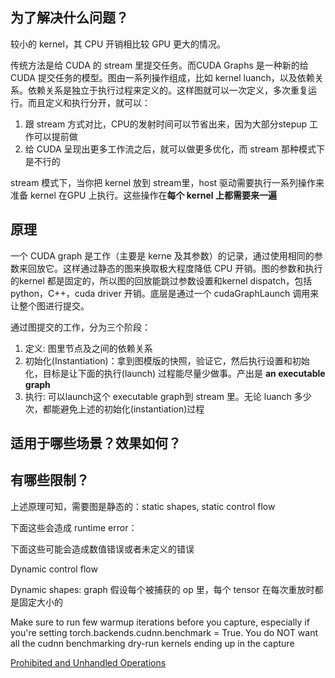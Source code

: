 ## 为了解决什么问题？
 较小的 kernel，其 CPU 开销相比较 GPU 更大的情况。

传统方法是给 CUDA 的 stream 里提交任务。而CUDA Graphs 是一种新的给 CUDA 提交任务的模型。图由一系列操作组成，比如 kernel luanch，以及依赖关系。依赖关系是独立于执行过程来定义的。这样图就可以一次定义，多次重复运行。而且定义和执行分开，就可以：

1. 跟 stream 方式对比，CPU的发射时间可以节省出来，因为大部分stepup 工作可以提前做
2. 给 CUDA 呈现出更多工作流之后，就可以做更多优化，而 stream 那种模式下是不行的

stream 模式下，当你把 kernel 放到 stream里，host 驱动需要执行一系列操作来准备 kernel 在GPU 上执行。这些操作在**每个 kernel 上都需要来一遍**

## 原理
一个 CUDA graph 是工作（主要是 kerne 及其参数）的记录，通过使用相同的参数来回放它。这样通过静态的图来换取极大程度降低 CPU 开销。图的参数和执行的kernel 都是固定的，所以图的回放能跳过参数设置和kernel dispatch，包括 python，C++，cuda driver 开销。底层是通过一个 cudaGraphLaunch 调用来让整个图进行提交。

通过图提交的工作，分为三个阶段：

1. 定义: 图里节点及之间的依赖关系
2. 初始化(Instantiation)：拿到图模版的快照，验证它，然后执行设置和初始化，目标是让下面的执行(launch) 过程能尽量少做事。产出是 **an executable graph**
3. 执行: 可以launch这个 executable graph到 stream 里。无论 luanch 多少次，都能避免上述的初始化(instantiation)过程

## 适用于哪些场景？效果如何？


## 有哪些限制？

上述原理可知，需要图是静态的：static shapes, static control flow

下面这些会造成 runtime error：

下面这些可能会造成数值错误或者未定义的错误

Dynamic control flow

Dynamic shapes: graph 假设每个被捕获的 op 里，每个 tensor 在每次重放时都是固定大小的

Make sure to run few warmup iterations before you capture, especially if you're setting torch.backends.cudnn.benchmark = True. You do NOT want all the cudnn benchmarking dry-run kernels ending up in the capture


[Prohibited and Unhandled Operations](https://docs.nvidia.com/cuda/cuda-c-programming-guide/index.html#prohibited-unhandled-operations)
